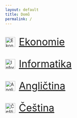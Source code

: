 ```yaml
---
layout: default
title: Domů
permalink: /
---
```




<div style="display: flex; gap: 0.75rem; margin-top: 2rem;">
    <img data-img-type="icon" src="./assets/ekonomie.svg" alt="Ekonomie" style="width: 2rem; height: 2rem; margin-top: auto; margin-bottom: auto;"/>
    <a href="./ekonomie/" style="font-size: 2rem;">Ekonomie</a>
</div>

<div style="display: flex; gap: 0.75rem; margin-top: 2rem;">
    <img data-img-type="icon" src="./assets/informatika.svg" alt="Informatika" style="width: 2rem; height: 2rem; margin-top: auto; margin-bottom: auto;"/>
    <a href="./informatika/" style="font-size: 2rem;">Informatika</a>
</div>

<div style="display: flex; gap: 0.75rem; margin-top: 2rem;">
    <img data-img-type="icon" src="./assets/language.svg" alt="Angličtina" style="width: 2rem; height: 2rem; margin-top: auto; margin-bottom: auto;"/>
    <a href="./anglictina/" style="font-size: 2rem;">Angličtina</a>
</div>

<div style="display: flex; gap: 0.75rem; margin-top: 2rem;">
    <img data-img-type="icon" src="./assets/book.svg" alt="Čeština" style="width: 2rem; height: 2rem; margin-top: auto; margin-bottom: auto;"/>
    <a href="./cestina/" style="font-size: 2rem;">Čeština</a>
</div>
